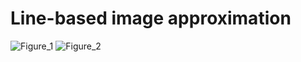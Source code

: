 # Line-based image approximation


![Figure_1](https://github.com/QuentinSav/line-based-image-approx/assets/61971430/521c1610-fba9-4a54-8d23-530ed2769f02)
![Figure_2](https://github.com/QuentinSav/line-based-image-approx/assets/61971430/7895d6b9-bcb8-4266-960b-be915d978822)
